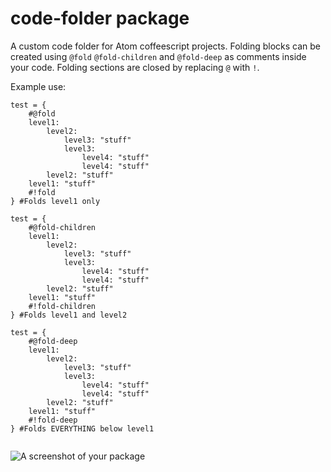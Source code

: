 # code-folder package

A custom code folder for Atom coffeescript projects. Folding blocks can be created using `@fold` `@fold-children` and `@fold-deep` as comments inside your code. Folding sections are closed by replacing `@` with `!`.

Example use:
```
test = {
	#@fold
	level1:
		level2:
			level3: "stuff"
			level3:
				level4: "stuff"
				level4: "stuff"
		level2: "stuff"
	level1: "stuff"
	#!fold
} #Folds level1 only

test = {
	#@fold-children
	level1:
		level2:
			level3: "stuff"
			level3:
				level4: "stuff"
				level4: "stuff"
		level2: "stuff"
	level1: "stuff"
	#!fold-children
} #Folds level1 and level2

test = {
	#@fold-deep
	level1:
		level2:
			level3: "stuff"
			level3:
				level4: "stuff"
				level4: "stuff"
		level2: "stuff"
	level1: "stuff"
	#!fold-deep
} #Folds EVERYTHING below level1


```


![A screenshot of your package](https://f.cloud.github.com/assets/69169/2290250/c35d867a-a017-11e3-86be-cd7c5bf3ff9b.gif)
